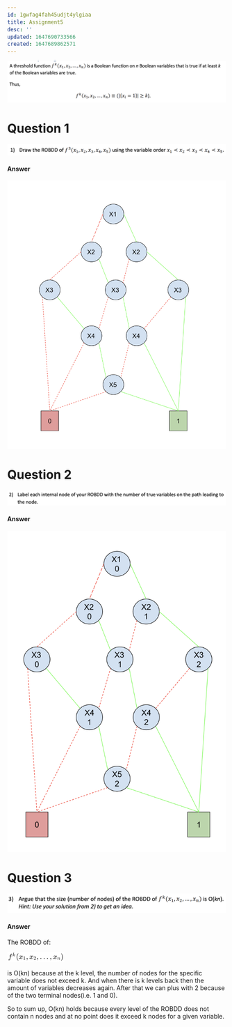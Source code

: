```yaml
---
id: 1gwfag4fah45udjt4ylgiaa
title: Assignment5
desc: ''
updated: 1647690733566
created: 1647689862571
---
```

![](./assets/images/2022-03-19-12-38-10.png)

# Question 1
![](./assets/images/2022-03-19-12-38-34.png)

#### Answer
![](./assets/images/2022-03-19-12-38-56.png)

# Question 2
![](./assets/images/2022-03-19-12-39-35.png)

#### Answer
![](./assets/images/2022-03-19-12-42-34.png)

# Question 3
![](./assets/images/2022-03-19-12-42-54.png)

#### Answer 
The ROBDD of:

![](./assets/images/2022-03-23-23-42-26.png) 

is O(kn) because at the k level, the number of nodes for the specific variable does not exceed k. And when there is k levels back then the amount of variables decreases again. After that we can plus with 2 because of the two terminal nodes(i.e. 1 and 0). 

So to sum up, O(kn) 
holds because every level of the ROBDD does not contain n nodes and at no point does it exceed k nodes for a given variable.

